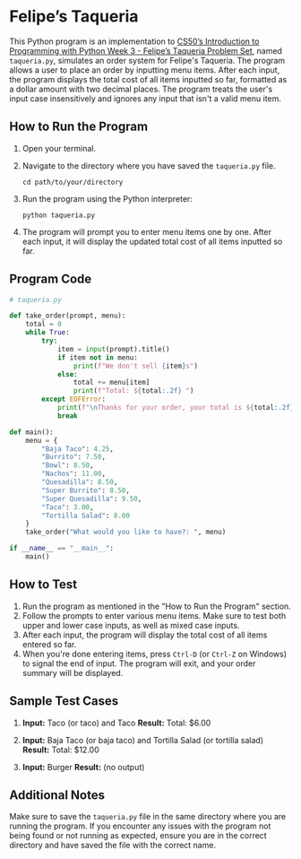 # Felipe’s Taqueria

This Python program is an implementation to [CS50’s Introduction to Programming with Python Week 3 - Felipe’s Taqueria Problem Set](https://cs50.harvard.edu/python/2022/psets/3/taqueria/), named `taqueria.py`, simulates an order system for Felipe's Taqueria. The program allows a user to place an order by inputting menu items. After each input, the program displays the total cost of all items inputted so far, formatted as a dollar amount with two decimal places. The program treats the user's input case insensitively and ignores any input that isn't a valid menu item.

## How to Run the Program

1. Open your terminal.
2. Navigate to the directory where you have saved the `taqueria.py` file.

   ```
   cd path/to/your/directory
   ```

3. Run the program using the Python interpreter:

   ```
   python taqueria.py
   ```

4. The program will prompt you to enter menu items one by one. After each input, it will display the updated total cost of all items inputted so far.

## Program Code

```python
# taqueria.py

def take_order(prompt, menu):
    total = 0
    while True:
        try:
            item = input(prompt).title()
            if item not in menu:
                print(f"We don't sell {item}s")
            else:
                total += menu[item]
                print(f"Total: ${total:.2f} ")
        except EOFError:
            print(f"\nThanks for your order, your total is ${total:.2f}.")
            break

def main():
    menu = {
        "Baja Taco": 4.25,
        "Burrito": 7.50,
        "Bowl": 8.50,
        "Nachos": 11.00,
        "Quesadilla": 8.50,
        "Super Burrito": 8.50,
        "Super Quesadilla": 9.50,
        "Taco": 3.00,
        "Tortilla Salad": 8.00
    }
    take_order("What would you like to have?: ", menu)

if __name__ == "__main__":
    main()
```

## How to Test

1. Run the program as mentioned in the "How to Run the Program" section.
2. Follow the prompts to enter various menu items. Make sure to test both upper and lower case inputs, as well as mixed case inputs.
3. After each input, the program will display the total cost of all items entered so far.
4. When you're done entering items, press `Ctrl-D` (or `Ctrl-Z` on Windows) to signal the end of input. The program will exit, and your order summary will be displayed.

## Sample Test Cases

1. **Input:** Taco (or taco) and Taco
   **Result:** Total: $6.00

2. **Input:** Baja Taco (or baja taco) and Tortilla Salad (or tortilla salad)
   **Result:** Total: $12.00

3. **Input:** Burger
   **Result:** (no output)

## Additional Notes

Make sure to save the `taqueria.py` file in the same directory where you are running the program. If you encounter any issues with the program not being found or not running as expected, ensure you are in the correct directory and have saved the file with the correct name.